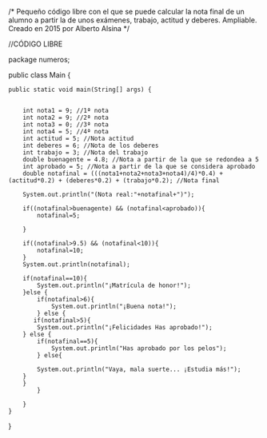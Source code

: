 /* Pequeño código libre con el que se puede calcular la nota final de un alumno a partir la de unos exámenes, trabajo, actitud y deberes. Ampliable. Creado en 2015 por Alberto Alsina */


//CÓDIGO LIBRE

package numeros;

public class Main {

	public static void main(String[] args) {
		

		int nota1 = 9; //1ª nota
		int nota2 = 9; //2ª nota
		int nota3 = 0; //3ª nota
		int nota4 = 5; //4ª nota
		int actitud = 5; //Nota actitud
		int deberes = 6; //Nota de los deberes
		int trabajo = 3; //Nota del trabajo
		double buenagente = 4.8; //Nota a partir de la que se redondea a 5
		int aprobado = 5; //Nota a partir de la que se considera aprobado
		double notafinal = (((nota1+nota2+nota3+nota4)/4)*0.4) + (actitud*0.2) + (deberes*0.2) + (trabajo*0.2); //Nota final
		
		System.out.println("(Nota real:"+notafinal+")");		
		
		if((notafinal>buenagente) && (notafinal<aprobado)){
			notafinal=5;
			
		}
		
		if((notafinal>9.5) && (notafinal<10)){
			notafinal=10;
		}
		System.out.println(notafinal);

		if(notafinal==10){
			System.out.println("¡Matrícula de honor!");
		}else {
			if(notafinal>6){
				System.out.println("¡Buena nota!");
			} else {
		   if(notafinal>5){
			System.out.println("¡Felicidades Has aprobado!");
		} else {
			if(notafinal==5){
				System.out.println("Has aprobado por los pelos");
			} else{
			
			System.out.println("Vaya, mala suerte... ¡Estudia más!");
		}
		}
			}
		
		}
	}
}
